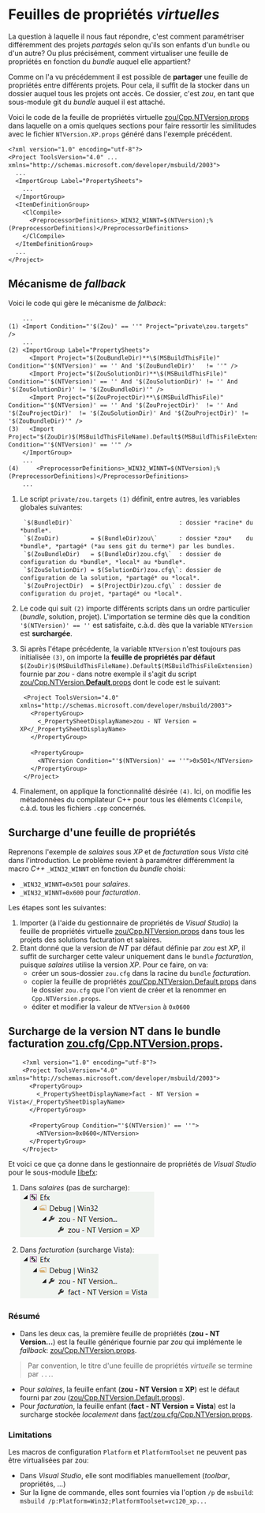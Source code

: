 # Feuilles de propriétés *virtuelles*

La question à laquelle il nous faut répondre, c'est comment paramétriser
différemment des projets *partagés* selon qu'ils son enfants d'un `bundle` ou
d'un autre? Ou plus précisément, comment virtualiser une feuille de propriétés
en fonction du *bundle* auquel elle appartient?

Comme on l'a vu précédemment il est possible de **partager** une feuille de
propriétés entre différents projets. Pour cela, il suffit de la stocker dans un
dossier  auquel tous les projets ont accès. Ce dossier, c'est *zou*, en tant que
sous-module git du *bundle* auquel il est attaché.

Voici le code de la feuille de propriétés virtuelle
[zou/Cpp.NTVersion.props](Cpp.NTVersion.props) dans laquelle on a omis quelques
sections pour faire ressortir les similitudes avec le fichier
`NTVersion.XP.props` généré dans l'exemple précédent.

	<?xml version="1.0" encoding="utf-8"?>
	<Project ToolsVersion="4.0" ... xmlns="http://schemas.microsoft.com/developer/msbuild/2003">
	  ...
	  <ImportGroup Label="PropertySheets">
	    ...
	  </ImportGroup>
	  <ItemDefinitionGroup>
	    <ClCompile>
	      <PreprocessorDefinitions>_WIN32_WINNT=$(NTVersion);%(PreprocessorDefinitions)</PreprocessorDefinitions>
	    </ClCompile>
	  </ItemDefinitionGroup>
	  ...
	</Project>

## Mécanisme de *fallback*

Voici le code qui gère le mécanisme de *fallback*:

		...
	(1) <Import Condition="'$(Zou)' == ''" Project="private\zou.targets" />
		...
	(2) <ImportGroup Label="PropertySheets">
		  <Import Project="$(ZouBundleDir)**\$(MSBuildThisFile)"   Condition="'$(NTVersion)' == '' And '$(ZouBundleDir)'   != ''" />
		  <Import Project="$(ZouSolutionDir)**\$(MSBuildThisFile)" Condition="'$(NTVersion)' == '' And '$(ZouSolutionDir)' != '' And '$(ZouSolutionDir)' != '$(ZouBundleDir)'" />
		  <Import Project="$(ZouProjectDir)**\$(MSBuildThisFile)"  Condition="'$(NTVersion)' == '' And '$(ZouProjectDir)'  != '' And '$(ZouProjectDir)'  != '$(ZouSolutionDir)' And '$(ZouProjectDir)' != '$(ZouBundleDir)'" />
	(3)   <Import Project="$(ZouDir)$(MSBuildThisFileName).Default$(MSBuildThisFileExtension)" Condition="'$(NTVersion)' == ''" />
		</ImportGroup>
		...
	(4)	    <PreprocessorDefinitions>_WIN32_WINNT=$(NTVersion);%(PreprocessorDefinitions)</PreprocessorDefinitions>
		...

1. Le script `private/zou.targets` `(1)` définit, entre autres, les variables
globales suivantes:

		`$(BundleDir)`                              : dossier *racine* du *bundle*.
		`$(ZouDir)         = $(BundleDir)zou\`      : dossier *zou*    du *bundle*, *partagé* (*au sens git du terme*) par les bundles.
		`$(ZouBundleDir)   = $(BundleDir)zou.cfg\`  : dossier de configuration du *bundle*, *local* au *bundle*.
		`$(ZouSolutionDir) = $(SolutionDir)zou.cfg\`: dossier de configuration de la solution, *partagé* ou *local*.
		`$(ZouProjectDir)  = $(ProjectDir)zou.cfg\` : dossier de configuration du projet, *partagé* ou *local*.

2. Le code qui suit `(2)` importe différents scripts dans un ordre particulier
(*bundle*, solution, projet). L'importation se termine dès que la condition
`'$(NTVersion)' == ''` est satisfaite, c.à.d. dès que la variable `NTVersion`
est **surchargée**.
3. Si après l'étape précédente, la variable `NTVersion` n'est toujours pas
initialisée `(3)`, on importe la **feuille de propriétés par défaut**
`$(ZouDir)$(MSBuildThisFileName).Default$(MSBuildThisFileExtension)` fournie par
*zou* - dans notre exemple il s'agit du script
[zou/Cpp.NTVersion.**Default**.props](Cpp.NTVersion.Default.props) dont le code
est le suivant:

		<Project ToolsVersion="4.0" xmlns="http://schemas.microsoft.com/developer/msbuild/2003">
		  <PropertyGroup>
		    <_PropertySheetDisplayName>zou - NT Version = XP</_PropertySheetDisplayName>
		  </PropertyGroup>
		  
		  <PropertyGroup>
		    <NTVersion Condition="'$(NTVersion)' == ''">0x501</NTVersion>
		  </PropertyGroup>
		</Project>

4. Finalement, on applique la fonctionnalité désirée `(4)`. Ici, on modifie les
métadonnées du compilateur C++ pour tous les éléments `ClCompile`, c.à.d. tous
les fichiers `.cpp` concernés.

## Surcharge d'une feuille de propriétés

Reprenons l'exemple de *salaires* sous *XP* et de *facturation* sous *Vista*
cité dans l'introduction. Le problème revient à paramétrer différemment la macro
*C++* `_WIN32_WINNT` en fonction du *bundle* choisi:

- `_WIN32_WINNT=0x501` pour *salaires*.
- `_WIN32_WINNT=0x600` pour *facturation*.

Les étapes sont les suivantes:

1. Importer (à l'aide du gestionnaire de propriétés de *Visual Studio*) la
feuille de propriétés virtuelle [zou/Cpp.NTVersion.props](Cpp.NTVersion.props)
dans tous les projets des solutions facturation et salaires.
2. Etant donné que la version de *NT* par défaut définie par *zou* est *XP*, il
suffit de surcharger cette valeur uniquement dans le `bundle` *facturation*,
puisque *salaires* utilise la version *XP*. Pour ce faire, on va:  
	- créer un sous-dossier `zou.cfg` dans la racine du `bundle` *facturation*.
	- copier la feuille de propriétés
	[zou/Cpp.NTVersion.Default.props](Cpp.NTVersion.Default.props) dans le
	dossier `zou.cfg` que l'on vient de créer et la renommer en
	`Cpp.NTVersion.props`.
	- éditer et modifier la valeur de `NTVersion` à `0x0600`

## Surcharge de la version NT dans le bundle facturation [zou.cfg/Cpp.NTVersion.props](https://git.epsitec.ch/cresus-suite/fact/blob/master/zou.cfg/Cpp.NTVersion.props).

		<?xml version="1.0" encoding="utf-8"?>
		<Project ToolsVersion="4.0" xmlns="http://schemas.microsoft.com/developer/msbuild/2003">
		  <PropertyGroup>
		    <_PropertySheetDisplayName>fact - NT Version = Vista</_PropertySheetDisplayName>
		  </PropertyGroup>
		  
		  <PropertyGroup Condition="'$(NTVersion)' == ''">
		    <NTVersion>0x0600</NTVersion>
		  </PropertyGroup>
		</Project>


Et voici ce que ça donne dans le gestionnaire de propriétés de *Visual Studio*
pour le sous-module [libefx](https://git.epsitec.ch/cresus-suite/libefx):

1. Dans *salaires* (pas de surcharge):    
![](.Documentation/PropSheet_SalEfxNTVersion.png)  
  
1. Dans *facturation* (surcharge Vista):  
![](.Documentation/PropSheet_FactEfxNTVersion.png)

### Résumé

- Dans les deux cas, la première feuille de propriétés (**zou - NT Version...**)
est la feuille générique fournie par *zou* qui implémente le *fallback*:
[zou/Cpp.NTVersion.props](Cpp.NTVersion.props).  

> Par convention, le titre d'une feuille de propriétés *virtuelle* se
> termine par `...`. 

- Pour *salaires*, la feuille enfant (**zou - NT Version = XP**)  est le défaut
fourni par *zou* ([zou/Cpp.NTVersion.Default.props](Cpp.NTVersion.Default.props)).
- Pour *facturation*, la feuille enfant (**fact - NT Version = Vista**)
est la surcharge stockée *localement* dans
[fact/zou.cfg/Cpp.NTVersion.props](https://git.epsitec.ch/cresus-suite/fact/blob/master/zou.cfg/Cpp.NTVersion.props).

### Limitations

Les macros de configuration `Platform` et `PlatformToolset` ne peuvent pas être
virtualisées par zou:

- Dans *Visual Studio*, elle sont modifiables manuellement (*toolbar*, propriétés, ...)
- Sur la ligne de commande, elles sont fournies via l'option `/p` de `msbuild`:  
`msbuild /p:Platform=Win32;PlatformToolset=vc120_xp...`
